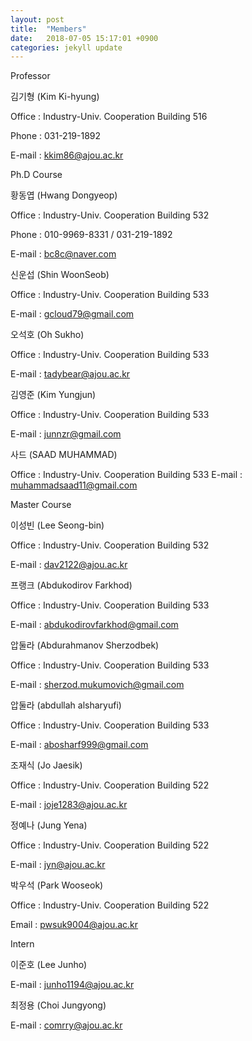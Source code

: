 ```yaml
---
layout: post
title:  "Members"
date:   2018-07-05 15:17:01 +0900
categories: jekyll update
---
```

Professor

김기형 (Kim Ki-hyung)

Office : Industry-Univ. Cooperation Building 516

Phone : 031-219-1892

E-mail : kkim86@ajou.ac.kr





Ph.D Course


황동엽 (Hwang Dongyeop)

Office : Industry-Univ. Cooperation Building 532

Phone : 010-9969-8331 / 031-219-1892

E-mail : bc8c@naver.com





신운섭 (Shin WoonSeob)

Office : Industry-Univ. Cooperation Building 533

E-mail : gcloud79@gmail.com





오석호 (Oh Sukho)

Office : Industry-Univ. Cooperation Building 533

E-mail : tadybear@ajou.ac.kr





김영준 (Kim Yungjun)

Office : Industry-Univ. Cooperation Building 533

E-mail : junnzr@gmail.com





사드 (SAAD MUHAMMAD)

Office : Industry-Univ. Cooperation Building 533
E-mail : muhammadsaad11@gmail.com



Master Course


이성빈 (Lee Seong-bin)

Office : Industry-Univ. Cooperation Building 532

E-mail : dav2122@ajou.ac.kr


프랭크 (Abdukodirov Farkhod)

Office : Industry-Univ. Cooperation Building 533

E-mail : abdukodirovfarkhod@gmail.com

압둘라 (Abdurahmanov Sherzodbek)

Office : Industry-Univ. Cooperation Building 533

E-mail : sherzod.mukumovich@gmail.com

압둘라 (abdullah alsharyufi)

Office : Industry-Univ. Cooperation Building 533

E-mail : abosharf999@gmail.com

조재식 (Jo Jaesik)

Office : Industry-Univ. Cooperation Building 522

E-mail : joje1283@ajou.ac.kr

정예나 (Jung Yena)

Office : Industry-Univ. Cooperation Building 522

E-mail : jyn@ajou.ac.kr

박우석 (Park Wooseok)

Office : Industry-Univ. Cooperation Building 522

Email : pwsuk9004@ajou.ac.kr

Intern


이준호 (Lee Junho)

E-mail : junho1194@ajou.ac.kr



최정용 (Choi Jungyong)

E-mail : comrry@ajou.ac.kr


